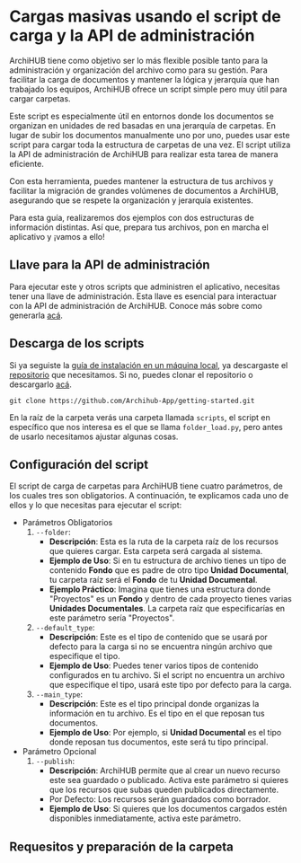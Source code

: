# Cargas masivas usando el script de carga y la API de administración

ArchiHUB tiene como objetivo ser lo más flexible posible tanto para la administración y organización del archivo como para su gestión. Para facilitar la carga de documentos y mantener la lógica y jerarquía que han trabajado los equipos, ArchiHUB ofrece un script simple pero muy útil para cargar carpetas.

Este script es especialmente útil en entornos donde los documentos se organizan en unidades de red basadas en una jerarquía de carpetas. En lugar de subir los documentos manualmente uno por uno, puedes usar este script para cargar toda la estructura de carpetas de una vez. El script utiliza la API de administración de ArchiHUB para realizar esta tarea de manera eficiente.

Con esta herramienta, puedes mantener la estructura de tus archivos y facilitar la migración de grandes volúmenes de documentos a ArchiHUB, asegurando que se respete la organización y jerarquía existentes.

Para esta guía, realizaremos dos ejemplos con dos estructuras de información distintas. Así que, prepara tus archivos, pon en marcha el aplicativo y ¡vamos a ello!

## Llave para la API de administración

Para ejecutar este y otros scripts que administren el aplicativo, necesitas tener una llave de administración. Esta llave es esencial para interactuar con la API de administración de ArchiHUB. Conoce más sobre como generarla [acá](llaves.md).

## Descarga de los scripts

Si ya seguiste la [guía de instalación en un máquina local](install_local.md), ya descargaste el [repositorio](https://github.com/Archihub-App/getting-started) que necesitamos. Si no, puedes clonar el repositorio o descargarlo [acá](https://github.com/Archihub-App/getting-started/archive/refs/heads/main.zip).

```
git clone https://github.com/Archihub-App/getting-started.git
```

En la raíz de la carpeta verás una carpeta llamada `scripts`, el script en específico que nos interesa es el que se llama `folder_load.py`, pero antes de usarlo necesitamos ajustar algunas cosas.

## Configuración del script

El script de carga de carpetas para ArchiHUB tiene cuatro parámetros, de los cuales tres son obligatorios. A continuación, te explicamos cada uno de ellos y lo que necesitas para ejecutar el script:

- Parámetros Obligatorios
    1. `--folder`:
        - __Descripción__: Esta es la ruta de la carpeta raíz de los recursos que quieres cargar. Esta carpeta será cargada al sistema.
        - __Ejemplo de Uso__: Si en tu estructura de archivo tienes un tipo de contenido __Fondo__ que es padre de otro tipo __Unidad Documental__, tu carpeta raíz será el __Fondo__ de tu __Unidad Documental__.
        - __Ejemplo Práctico__: Imagina que tienes una estructura donde "Proyectos" es un __Fondo__ y dentro de cada proyecto tienes varias __Unidades Documentales__. La carpeta raíz que especificarías en este parámetro sería "Proyectos".
    2. `--default_type`:
        - __Descripción__: Este es el tipo de contenido que se usará por defecto para la carga si no se encuentra ningún archivo que especifique el tipo.
        - __Ejemplo de Uso__: Puedes tener varios tipos de contenido configurados en tu archivo. Si el script no encuentra un archivo que especifique el tipo, usará este tipo por defecto para la carga.
    3. `--main_type`:
        - __Descripción__: Este es el tipo principal donde organizas la información en tu archivo. Es el tipo en el que reposan tus documentos.
        - __Ejemplo de Uso__: Por ejemplo, si __Unidad Documental__ es el tipo donde reposan tus documentos, este será tu tipo principal.
- Parámetro Opcional
    1. `--publish`:
        - __Descripción__: ArchiHUB permite que al crear un nuevo recurso este sea guardado o publicado. Activa este parámetro si quieres que los recursos que subas queden publicados directamente.
        - Por Defecto: Los recursos serán guardados como borrador.
        - __Ejemplo de Uso__: Si quieres que los documentos cargados estén disponibles inmediatamente, activa este parámetro.

## Requesitos y preparación de la carpeta